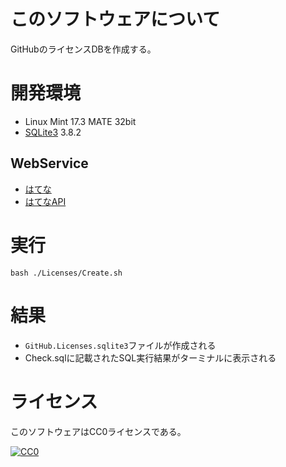 ﻿# このソフトウェアについて

GitHubのライセンスDBを作成する。

# 開発環境

* Linux Mint 17.3 MATE 32bit
* [SQLite3](https://www.sqlite.org/index.html) 3.8.2

## WebService

* [はてな](http://www.hatena.ne.jp/)
* [はてなAPI](http://developer.hatena.ne.jp/)

# 実行

```dosbatch
bash ./Licenses/Create.sh
```

# 結果

* `GitHub.Licenses.sqlite3`ファイルが作成される
* Check.sqlに記載されたSQL実行結果がターミナルに表示される

# ライセンス #

このソフトウェアはCC0ライセンスである。

[![CC0](http://i.creativecommons.org/p/zero/1.0/88x31.png "CC0")](http://creativecommons.org/publicdomain/zero/1.0/deed.ja)

